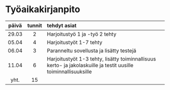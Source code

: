 # Työaikakirjanpito

| päivä | tunnit | tehdyt asiat |
| :----:|:---:   | :-----|
| 29.03 | 2  | Harjoitustyö 1 ja -työ 2 tehty |
| 05.04 | 4  | Harjoitustyöt 1-7 tehty |
| 06.04 | 3  | Paranneltu sovellusta ja lisätty testejä |
| 11.04 | 6  | Harjoitustyöt 1-3 tehty, lisätty toiminnallisuus kerto- ja jakolaskuille ja testit uusille toiminnallisuuksille |
| yht.  | 15  | |
